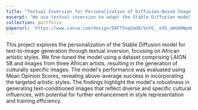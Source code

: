 ```yaml
---
title: "Textual Inversion for Personalization of Diffusion-Based Image Generation."
excerpt: "We use textual inversion to adapt the Stable Diffusion model for text-to-image generation, fine-tuning it with a dataset including LAION 5B and images from African artists to generate culturally specific artistic styles, achieving above-average performance in evaluations."
collection: portfolio
paperurl: 'https://www.canva.com/design/DAFT5nqUaO8/VoYG__eXG_oWoQ0WpmDHFQ/edit?utm_content=DAFT5nqUaO8&utm_campaign=designshare&utm_medium=link2&utm_source=sharebutton'
---
```


This project explores the personalization of the Stable Diffusion model for text-to-image generation through textual inversion, focusing on African artistic styles. We fine-tuned the model using a dataset comprising LAION 5B and images from three African artists, resulting in the generation of culturally specific images. The model's performance was evaluated using Mean Opinion Scores, revealing above-average success in incorporating the targeted artistic styles. The findings highlight the model's robustness in generating text-conditioned images that reflect diverse and specific cultural influences, with potential for further enhancement in style representation and training efficiency.